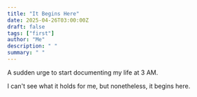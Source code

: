 ```yaml
---
title: "It Begins Here"
date: 2025-04-26T03:00:00Z
draft: false
tags: ["first"]
author: "Me"
description: " "
summary: " "
---
```


A sudden urge to start documenting my life at 3 AM.

I can't see what it holds for me,
but nonetheless, it begins here.

